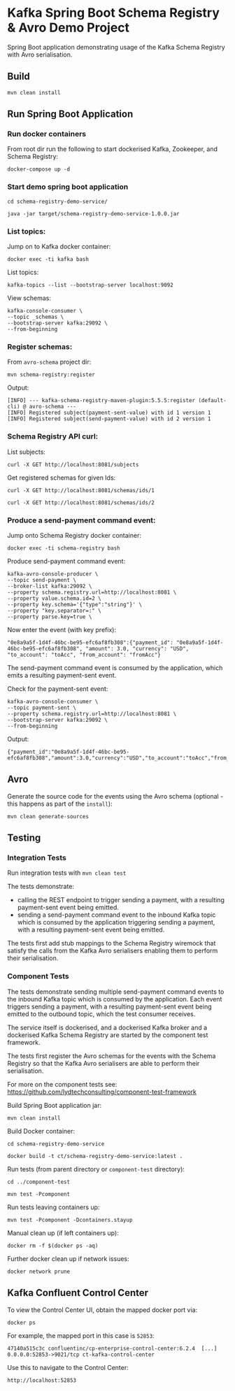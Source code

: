 # Kafka Spring Boot Schema Registry & Avro Demo Project

Spring Boot application demonstrating usage of the Kafka Schema Registry with Avro serialisation.

## Build
```
mvn clean install
```

## Run Spring Boot Application

### Run docker containers

From root dir run the following to start dockerised Kafka, Zookeeper, and Schema Registry:
```
docker-compose up -d
```

### Start demo spring boot application
```
cd schema-registry-demo-service/

java -jar target/schema-registry-demo-service-1.0.0.jar
```

### List topics:

Jump on to Kafka docker container:
```
docker exec -ti kafka bash
```

List topics:
```
kafka-topics --list --bootstrap-server localhost:9092
```

View schemas:
```
kafka-console-consumer \
--topic _schemas \
--bootstrap-server kafka:29092 \
--from-beginning
```

### Register schemas:

From `avro-schema` project dir:
```
mvn schema-registry:register
```
Output:
```
[INFO] --- kafka-schema-registry-maven-plugin:5.5.5:register (default-cli) @ avro-schema ---
[INFO] Registered subject(payment-sent-value) with id 1 version 1
[INFO] Registered subject(send-payment-value) with id 2 version 1
```

### Schema Registry API curl:

List subjects:
```
curl -X GET http://localhost:8081/subjects
```

Get registered schemas for given Ids:
```
curl -X GET http://localhost:8081/schemas/ids/1
```
```
curl -X GET http://localhost:8081/schemas/ids/2
```

### Produce a send-payment command event:

Jump onto Schema Registry docker container:
```
docker exec -ti schema-registry bash
```

Produce send-payment command event:
```
kafka-avro-console-producer \
--topic send-payment \
--broker-list kafka:29092 \
--property schema.registry.url=http://localhost:8081 \
--property value.schema.id=2 \
--property key.schema='{"type":"string"}' \
--property "key.separator=:" \
--property parse.key=true \ 
```
Now enter the event (with key prefix):
```
"0e8a9a5f-1d4f-46bc-be95-efc6af8fb308":{"payment_id": "0e8a9a5f-1d4f-46bc-be95-efc6af8fb308", "amount": 3.0, "currency": "USD", "to_account": "toAcc", "from_account": "fromAcc"}
```

The send-payment command event is consumed by the application, which emits a resulting payment-sent event.

Check for the payment-sent event:
```
kafka-avro-console-consumer \
--topic payment-sent \
--property schema.registry.url=http://localhost:8081 \
--bootstrap-server kafka:29092 \
--from-beginning
```
Output:
```
{"payment_id":"0e8a9a5f-1d4f-46bc-be95-efc6af8fb308","amount":3.0,"currency":"USD","to_account":"toAcc","from_account":"fromAcc"}
```

## Avro

Generate the source code for the events using the Avro schema (optional - this happens as part of the `install`):
```
mvn clean generate-sources
```

## Testing

### Integration Tests

Run integration tests with `mvn clean test`

The tests demonstrate:

- calling the REST endpoint to trigger sending a payment, with a resulting payment-sent event being emitted.  
- sending a send-payment command event to the inbound Kafka topic which is consumed by the application triggering sending a payment, with a resulting payment-sent event being emitted.

The tests first add stub mappings to the Schema Registry wiremock that satisfy the calls from the Kafka Avro serialisers enabling them to perform their serialisation.

### Component Tests

The tests demonstrate sending multiple send-payment command events to the inbound Kafka topic which is consumed by the application.  Each event triggers sending a payment, with a resulting payment-sent event being emitted to the outbound topic, which the test consumer receives.

The service itself is dockerised, and a dockerised Kafka broker and a dockerised Kafka Schema Registry are started by the component test framework.

The tests first register the Avro schemas for the events with the Schema Registry so that the Kafka Avro serialisers are able to perform their serialisation.

For more on the component tests see: https://github.com/lydtechconsulting/component-test-framework

Build Spring Boot application jar:
```
mvn clean install
```

Build Docker container:
```
cd schema-registry-demo-service

docker build -t ct/schema-registry-demo-service:latest .
```

Run tests (from parent directory or `component-test` directory):
```
cd ../component-test

mvn test -Pcomponent
```

Run tests leaving containers up:
```
mvn test -Pcomponent -Dcontainers.stayup
```

Manual clean up (if left containers up):
```
docker rm -f $(docker ps -aq)
```

Further docker clean up if network issues:
```
docker network prune
```

## Kafka Confluent Control Center

To view the Control Center UI, obtain the mapped docker port via:
```
docker ps
```

For example, the mapped port in this case is `52853`:
```
47140a515c3c confluentinc/cp-enterprise-control-center:6.2.4  [...] 0.0.0.0:52853->9021/tcp ct-kafka-control-center
```

Use this to navigate to the Control Center:
```
http://localhost:52853
```
